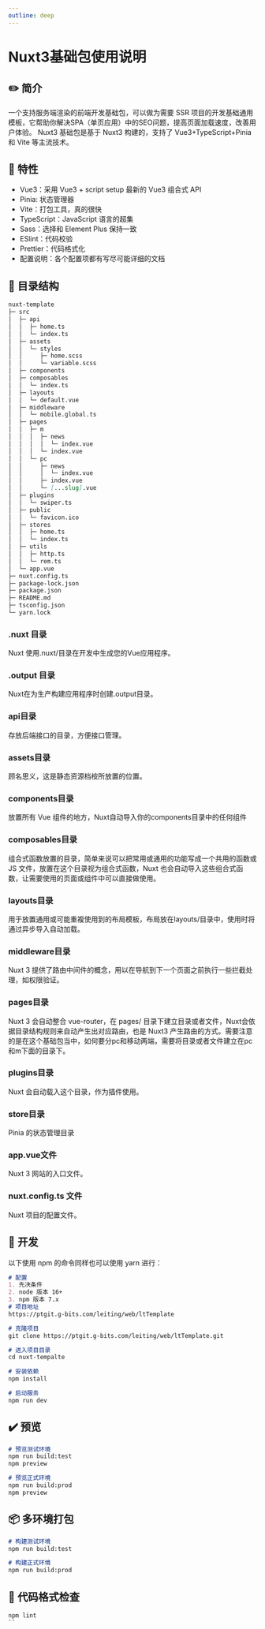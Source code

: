 ```yaml
---
outline: deep
---
```


# Nuxt3基础包使用说明
## ✏️ 简介
一个支持服务端渲染的前端开发基础包，可以做为需要 SSR 项目的开发基础通用模板，它帮助你解决SPA（单页应用）中的SEO问题，提高页面加载速度，改善用户体验。
Nuxt3 基础包是基于 Nuxt3 构建的，支持了 Vue3+TypeScript+Pinia 和 Vite 等主流技术。

## 🔖 特性
- Vue3：采用 Vue3 + script setup 最新的 Vue3 组合式 API
- Pinia: 状态管理器
- Vite：打包工具，真的很快
- TypeScript：JavaScript 语言的超集
- Sass：选择和 Element Plus 保持一致
- ESlint：代码校验
- Prettier：代码格式化
- 配置说明：各个配置项都有写尽可能详细的文档

## 📝 目录结构
```md
nuxt-template              
├─ src                     
│  ├─ api                  
│  │  ├─ home.ts           
│  │  └─ index.ts          
│  ├─ assets               
│  │  └─ styles            
│  │     ├─ home.scss      
│  │     └─ variable.scss  
│  ├─ components           
│  ├─ composables          
│  │  └─ index.ts          
│  ├─ layouts              
│  │  └─ default.vue       
│  ├─ middleware           
│  │  └─ mobile.global.ts  
│  ├─ pages                
│  │  ├─ m                 
│  │  │  ├─ news           
│  │  │  │  └─ index.vue   
│  │  │  └─ index.vue      
│  │  └─ pc                
│  │     ├─ news           
│  │     │  └─ index.vue   
│  │     ├─ index.vue      
│  │     └─ [...slug].vue  
│  ├─ plugins              
│  │  └─ swiper.ts         
│  ├─ public               
│  │  └─ favicon.ico       
│  ├─ stores               
│  │  ├─ home.ts           
│  │  └─ index.ts          
│  ├─ utils                
│  │  ├─ http.ts           
│  │  └─ rem.ts            
│  └─ app.vue              
├─ nuxt.config.ts          
├─ package-lock.json       
├─ package.json            
├─ README.md               
├─ tsconfig.json           
└─ yarn.lock               
```
### .nuxt 目录
Nuxt 使用.nuxt/目录在开发中生成您的Vue应用程序。
### .output 目录
Nuxt在为生产构建应用程序时创建.output目录。
### api目录
存放后端接口的目录，方便接口管理。
### assets目录
顾名思义，这是静态资源档桉所放置的位置。
### components目录
放置所有 Vue 组件的地方，Nuxt自动导入你的components目录中的任何组件
### composables目录
组合式函数放置的目录，简单来说可以把常用或通用的功能写成一个共用的函数或 JS 文件，放置在这个目录视为组合式函数，Nuxt 也会自动导入这些组合式函数，让需要使用的页面或组件中可以直接做使用。
### layouts目录
用于放置通用或可能重複使用到的布局模板，布局放在layouts/目录中，使用时将通过异步导入自动加载。
### middleware目录
Nuxt 3 提供了路由中间件的概念，用以在导航到下一个页面之前执行一些拦截处理，如权限验证。
### pages目录
Nuxt 3 会自动整合 vue-router，在 pages/ 目录下建立目录或者文件，Nuxt会依据目录结构规则来自动产生出对应路由，也是 Nuxt3 产生路由的方式。需要注意的是在这个基础包当中，如何要分pc和移动两端，需要将目录或者文件建立在pc和m下面的目录下。
### plugins目录
Nuxt 会自动载入这个目录，作为插件使用。
### store目录
Pinia 的状态管理目录
### app.vue文件
Nuxt 3 网站的入口文件。
### nuxt.config.ts 文件
Nuxt 项目的配置文件。

## 🚀 开发
以下使用 npm 的命令同样也可以使用 yarn 进行：
```md
# 配置
1. 先决条件
2. node 版本 16+
3. npm 版本 7.x
# 项目地址
https://ptgit.g-bits.com/leiting/web/ltTemplate

# 克隆项目
git clone https://ptgit.g-bits.com/leiting/web/ltTemplate.git

# 进入项目目录
cd nuxt-tempalte

# 安装依赖
npm install 

# 启动服务
npm run dev 
```
## ✔️ 预览
```md
# 预览测试环境
npm run build:test
npm preview

# 预览正式环境
npm run build:prod
npm preview
```

## 📦️ 多环境打包
```md
# 构建测试环境
npm run build:test

# 构建正式环境
npm run build:prod
```

## 🔧 代码格式检查
```md
npm lint
``